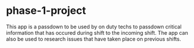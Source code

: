 # phase-1-project
This app is a passdown to be used by on duty techs to passdown critical information that has occured during shift to the incoming shift. The app can also be used to research issues that have taken place on previous shifts. 